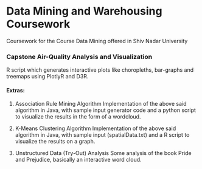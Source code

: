 # Data Mining and Warehousing Coursework

Coursework for the Course Data Mining offered in Shiv Nadar University

### Capstone Air-Quality Analysis and Visualization 

R script which generates interactive plots like choropleths, bar-graphs and treemaps using PlotlyR and D3R.  

#### Extras:

1. Association Rule Mining Algorithm
	Implementation of the above said algorithm in Java, with sample input generator code and a python script to visualize the results in the form of a wordcloud.

2. K-Means Clustering Algorithm
	Implementation of the above said algorithm in Java, with sample input (spatialData.txt) and a R script to visualize the results on a graph.	

3. Unstructured Data (Try-Out) Analysis
	Some analysis of the book Pride and Prejudice, basically an interactive word cloud.
